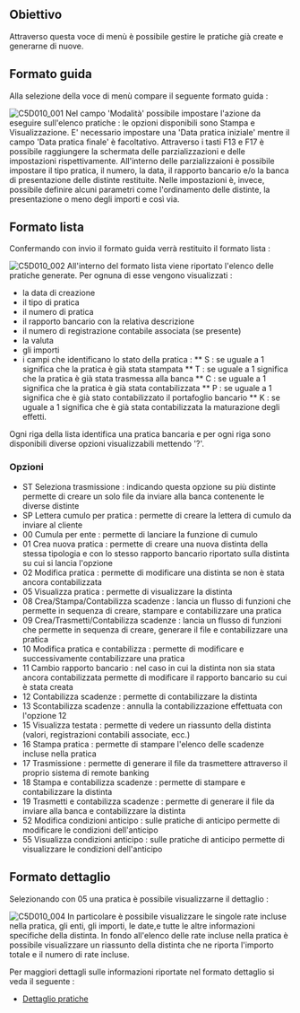 ## Obiettivo
Attraverso questa voce di menù è possibile gestire le pratiche già create e generarne di nuove.

## Formato guida
Alla selezione della voce di menù compare il seguente formato guida : 

![C5D010_001](http://localhost:3000/immagini/MBDOC_OGG-P_C5NOPA0/C5D010_001.png)
Nel campo 'Modalità'  possibile impostare l'azione da eseguire sull'elenco pratiche :  le opzioni disponibili sono Stampa e Visualizzazione. E' necessario impostare una 'Data pratica iniziale' mentre il campo 'Data pratica finale' è facoltativo.
Attraverso i tasti F13 e F17 è possibile raggiungere la schermata delle parzializzazioni e delle impostazioni rispettivamente. All'interno delle parzializzaioni è possibile impostare il tipo pratica, il numero, la data, il rapporto bancario e/o la banca di presentazione delle distinte restituite. Nelle impostazioni è, invece,  possibile definire alcuni parametri come l'ordinamento delle distinte, la presentazione o meno degli importi e così via.

## Formato lista
Confermando con invio il formato guida verrà restituito il formato lista : 

![C5D010_002](http://localhost:3000/immagini/MBDOC_OGG-P_C5NOPA0/C5D010_002.png)
All'interno del formato lista viene riportato l'elenco delle pratiche generate. Per ognuna di esse vengono visualizzati : 
 * la data di creazione
 * il tipo di pratica
 * il numero di pratica
 * il rapporto bancario con la relativa descrizione
 * il numero di registrazione contabile associata (se presente)
 * la valuta
 * gli importi
 * i campi che identificano lo stato della pratica : 
 ** S :  se uguale a 1 significa che la pratica è già stata stampata
 ** T :  se uguale a 1 significa che la pratica è già stata trasmessa alla banca
 ** C :  se uguale a 1 significa che la pratica è già stata contabilizzata
 ** P :  se uguale a 1 significa che è già stato contabilizzato il portafoglio bancario
 ** K :  se uguale a 1 significa che è già stata contabilizzata la maturazione degli effetti.

Ogni riga della lista identifica una pratica bancaria e per ogni riga sono disponibili diverse opzioni visualizzabili mettendo '?'.

### Opzioni
 * ST Seleziona trasmissione :  indicando questa opzione su più distinte permette di creare un solo file da inviare alla banca contenente le diverse distinte
 * SP Lettera cumulo per pratica :  permette di creare la lettera di cumulo da inviare al cliente
 * 00 Cumula per ente :  permette di lanciare la funzione di cumulo
 * 01 Crea nuova pratica :  permette di creare una nuova distinta della stessa tipologia e con lo stesso rapporto bancario riportato sulla distinta su cui si lancia l'opzione
 * 02 Modifica pratica :  permette di modificare una distinta se non è stata ancora contabilizzata
 * 05 Visualizza pratica :  permette di visualizzare la distinta
 * 08 Crea/Stampa/Contabilizza scadenze :  lancia un flusso di funzioni che permette in sequenza di creare, stampare e contabilizzare una pratica
 * 09 Crea/Trasmetti/Contabilizza scadenze :  lancia un flusso di funzioni che permette in sequenza di creare, generare il file e contabilizzare una pratica
 * 10 Modifica pratica e contabilizza :  permette di modificare e successivamente contabilizzare una pratica
 * 11 Cambio rapporto bancario :  nel caso in cui la distinta non sia stata ancora contabilizzata permette di modificare il rapporto bancario su cui è stata creata
 * 12 Contabilizza scadenze :  permette di contabilizzare la distinta
 * 13 Scontabilizza scadenze :  annulla la contabilizzazione effettuata con l'opzione 12
 * 15 Visualizza testata :  permette di vedere un riassunto della distinta (valori, registrazioni contabili associate, ecc.)
 * 16 Stampa pratica :  permette di stampare l'elenco delle scadenze incluse nella pratica
 * 17 Trasmissione :  permette di generare il file da trasmettere attraverso il proprio sistema di remote banking
 * 18 Stampa e contabilizza scadenze :  permette di stampare e contabilizzare la distinta
 * 19 Trasmetti e contabilizza scadenze :  permette di generare il file da inviare alla banca e contabilizzare la distinta
 * 52 Modifica condizioni anticipo :  sulle pratiche di anticipo permette di modificare le condizioni dell'anticipo
 * 55 Visualizza condizioni anticipo :  sulle pratiche di anticipo permette di visualizzare le condizioni dell'anticipo

## Formato dettaglio
Selezionando con 05 una pratica è possibile visualizzarne il dettaglio : 

![C5D010_004](http://localhost:3000/immagini/MBDOC_OGG-P_C5NOPA0/C5D010_004.png)
In particolare è possibile visualizzare le singole rate incluse nella pratica, gli enti, gli importi, le date,e tutte le altre informazioni specifiche della distinta. In fondo all'elenco delle rate incluse nella pratica è possibile visualizzare un riassunto della distinta che ne riporta l'importo totale e il numero di rate incluse.

Per maggiori dettagli sulle informazioni riportate nel formato dettaglio si veda il seguente : 
- [Dettaglio pratiche](Sorgenti/MB/DOC_OGG/P_C5RR12K2)
